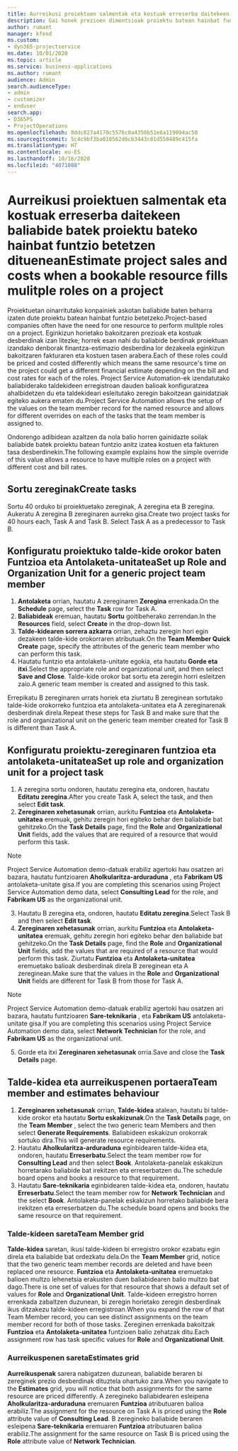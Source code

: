 ```yaml
---
title: Aurreikusi proiektuen salmentak eta kostuak erreserba daitekeen baliabide batek proiektu bateko hainbat funtzio betetzen dituenean
description: Gai honek prezioen dimentsioak proiektu batean hainbat funtzio betetzen dituen baliabide baten prezioei eta kostuei laguntzeko moduari buruzko informazioa eskaintzen du.
author: rumant
manager: kfend
ms.custom:
- dyn365-projectservice
ms.date: 10/01/2020
ms.topic: article
ms.service: business-applications
ms.author: rumant
audience: Admin
search.audienceType:
- admin
- customizer
- enduser
search.app:
- D365PS
- ProjectOperations
ms.openlocfilehash: 8ddc827a4170c5576c0a4350b51e6a119094ac50
ms.sourcegitcommit: 5c4c9bf3ba018562d6cb3443c01d550489c415fa
ms.translationtype: HT
ms.contentlocale: eu-ES
ms.lasthandoff: 10/16/2020
ms.locfileid: "4071088"
---
```

# <a name="estimate-project-sales-and-costs-when-a-bookable-resource-fills-mulitple-roles-on-a-project"></a><span data-ttu-id="d3b48-103">Aurreikusi proiektuen salmentak eta kostuak erreserba daitekeen baliabide batek proiektu bateko hainbat funtzio betetzen dituenean</span><span class="sxs-lookup"><span data-stu-id="d3b48-103">Estimate project sales and costs when a bookable resource fills mulitple roles on a project</span></span> 

<span data-ttu-id="d3b48-104">Proiektuetan oinarritutako konpainiek askotan baliabide baten beharra izaten dute proiektu batean hainbat funtzio betetzeko.</span><span class="sxs-lookup"><span data-stu-id="d3b48-104">Project-based companies often have the need for one resource to perform mulitple roles on a project.</span></span> <span data-ttu-id="d3b48-105">Eginkizun horietako bakoitzaren prezioak eta kostuak desberdinak izan litezke; horrek esan nahi du baliabide berdinak proiektuan izandako denborak finantza-estimazio desberdina lor dezakeela eginkizun bakoitzaren fakturaren eta kostuen tasen arabera.</span><span class="sxs-lookup"><span data-stu-id="d3b48-105">Each of these roles could be priced and costed differently which means the same resource's time on the project could get a different financial estimate depending on the bill and cost rates for each of the roles.</span></span> <span data-ttu-id="d3b48-106">Project Service Automation-ek izendatutako baliabiderako taldekideen erregistroan dauden balioak konfiguratzea ahalbidetzen du eta taldekideari esleitutako zeregin bakoitzean gainidatziak egiteko aukera ematen du.</span><span class="sxs-lookup"><span data-stu-id="d3b48-106">Project Service Automation allows the setup of the values on the team member record for the named resource and allows for different overrides on each of the tasks that the team member is assigned to.</span></span>

<span data-ttu-id="d3b48-107">Ondorengo adibidean azaltzen da nola balio horren gainidazte soilak baliabide batek proiektu batean funtzio anitz izatea kostuen eta fakturen tasa desberdinekin.</span><span class="sxs-lookup"><span data-stu-id="d3b48-107">The following example  explains how the simple override of this value allows a resource to have multiple roles on a project with different cost and bill rates.</span></span>

## <a name="create-tasks"></a><span data-ttu-id="d3b48-108">Sortu zereginak</span><span class="sxs-lookup"><span data-stu-id="d3b48-108">Create tasks</span></span>
<span data-ttu-id="d3b48-109">Sortu 40 orduko bi proiektuetako zereginak, A zeregina eta B zeregina. Aukeratu A zeregina B zereginaren aurreko gisa.</span><span class="sxs-lookup"><span data-stu-id="d3b48-109">Create two project tasks for 40 hours each, Task A and Task B. Select Task A as a predecessor to Task B.</span></span>

## <a name="set-up-role-and-organization-unit-for-a-generic-project-team-member"></a><span data-ttu-id="d3b48-110">Konfiguratu proiektuko talde-kide orokor baten Funtzioa eta Antolaketa-unitatea</span><span class="sxs-lookup"><span data-stu-id="d3b48-110">Set up Role and Organization Unit for a generic project team member</span></span>

1. <span data-ttu-id="d3b48-111">**Antolaketa** orrian, hautatu A zereginaren **Zeregina** errenkada.</span><span class="sxs-lookup"><span data-stu-id="d3b48-111">On the **Schedule** page, select the **Task** row for Task A.</span></span> 
2. <span data-ttu-id="d3b48-112">**Baliabideak** eremuan, hautatu **Sortu** goitibeherako zerrendan.</span><span class="sxs-lookup"><span data-stu-id="d3b48-112">In the **Resources** field, select **Create** in the drop-down list.</span></span>
3. <span data-ttu-id="d3b48-113">**Talde-kidearen sorrera azkarra** orrian, zehaztu zeregin hori egin dezakeen talde-kide orokorraren atributuak.</span><span class="sxs-lookup"><span data-stu-id="d3b48-113">On the **Team Member Quick Create** page, specify the attributes of the generic team member who can perform this task.</span></span>
4. <span data-ttu-id="d3b48-114">Hautatu funtzio eta antolaketa-unitate egokia, eta hautatu **Gorde eta itxi**.</span><span class="sxs-lookup"><span data-stu-id="d3b48-114">Select the appropriate role and organizational unit, and then select **Save and Close**.</span></span> <span data-ttu-id="d3b48-115">Talde-kide orokor bat sortu eta zeregin horri esleitzen zaio.</span><span class="sxs-lookup"><span data-stu-id="d3b48-115">A generic team member is created and assigned to this task.</span></span> 

<span data-ttu-id="d3b48-116">Errepikatu B zereginaren urrats horiek eta ziurtatu B zereginean sortutako talde-kide orokorreko funtzioa eta antolaketa-unitatea eta A zereginarenak desberdinak direla.</span><span class="sxs-lookup"><span data-stu-id="d3b48-116">Repeat these steps for Task B and make sure that the role and organizational unit on the generic team member created for Task B is different than Task A.</span></span> 

## <a name="set-up-role-and-organization-unit-for-a-project-task"></a><span data-ttu-id="d3b48-117">Konfiguratu proiektu-zereginaren funtzioa eta antolaketa-unitatea</span><span class="sxs-lookup"><span data-stu-id="d3b48-117">Set up role and organization unit for a project task</span></span>

1. <span data-ttu-id="d3b48-118">A zeregina sortu ondoren, hautatu zeregina eta, ondoren, hautatu **Editatu zeregina**.</span><span class="sxs-lookup"><span data-stu-id="d3b48-118">After you create Task A, select the task, and then select **Edit task**.</span></span>
2. <span data-ttu-id="d3b48-119">**Zereginaren xehetasunak** orrian, aurkitu **Funtzioa** eta **Antolaketa-unitatea** eremuak, gehitu zeregin hori egiteko behar den baliabide bat gehitzeko.</span><span class="sxs-lookup"><span data-stu-id="d3b48-119">On the **Task Details** page, find the **Role** and **Organizational Unit** fields, add the values that are required of a resource that would perform this task.</span></span> 

  > [!NOTE]
  > <span data-ttu-id="d3b48-120">Project Service Automation demo-datuak erabiliz agertoki hau osatzen ari bazara, hautatu funtzioaren **Aholkularitza-arduraduna** , eta **Fabrikam US** antolaketa-unitate gisa.</span><span class="sxs-lookup"><span data-stu-id="d3b48-120">If you are completing this scenarios using Project Service Automation demo data, select **Consulting Lead** for the role, and **Fabrikam US** as the organizational unit.</span></span>

3. <span data-ttu-id="d3b48-121">Hautatu B zeregina eta, ondoren, hautatu **Editatu zeregina**.</span><span class="sxs-lookup"><span data-stu-id="d3b48-121">Select Task B and then select **Edit task**.</span></span>
4. <span data-ttu-id="d3b48-122">**Zereginaren xehetasunak** orrian, aurkitu **Funtzioa** eta **Antolaketa-unitatea** eremuak, gehitu zeregin hori egiteko behar den baliabide bat gehitzeko.</span><span class="sxs-lookup"><span data-stu-id="d3b48-122">On the **Task Details** page, find the **Role** and **Organizational Unit** fields, add the values that are required of a resource that would perform this task.</span></span> <span data-ttu-id="d3b48-123">Ziurtatu **Funtzioa** eta **Antolaketa-unitatea** eremuetako balioak desberdinak direla B zereginean eta A zereginean.</span><span class="sxs-lookup"><span data-stu-id="d3b48-123">Make sure that the values in the **Role** and **Organizational Unit** fields are different for Task B from those for Task A.</span></span> 

  > [!NOTE]
  > <span data-ttu-id="d3b48-124">Project Service Automation demo-datuak erabiliz agertoki hau osatzen ari bazara, hautatu funtzioaren **Sare-teknikaria** , eta **Fabrikam US** antolaketa-unitate gisa.</span><span class="sxs-lookup"><span data-stu-id="d3b48-124">If you are completing this scenarios using Project Service Automation demo data, select **Network Technician** for the role, and **Fabrikam US** as the organizational unit.</span></span>

5. <span data-ttu-id="d3b48-125">Gorde eta itxi **Zereginaren xehetasunak** orria.</span><span class="sxs-lookup"><span data-stu-id="d3b48-125">Save and close the **Task Details** page.</span></span> 

## <a name="team-member-and-estimates-behaviour"></a><span data-ttu-id="d3b48-126">Talde-kidea eta aurreikuspenen portaera</span><span class="sxs-lookup"><span data-stu-id="d3b48-126">Team member and estimates behaviour</span></span> 

1. <span data-ttu-id="d3b48-127">**Zereginaren xehetasunak** orrian, **Talde-kidea** atalean, hautatu bi talde-kide orokor eta hautatu **Sortu eskakizunak**.</span><span class="sxs-lookup"><span data-stu-id="d3b48-127">On the **Task Details** page, on the **Team Member** , select the two generic team Members and then select **Generate Requirements**.</span></span> <span data-ttu-id="d3b48-128">Baliabideen eskakizun orokorrak sortuko dira.</span><span class="sxs-lookup"><span data-stu-id="d3b48-128">This will generate resource requirements.</span></span> 
2. <span data-ttu-id="d3b48-129">Hautatu **Aholkularitza-arduraduna** eginbidearen talde-kidea eta, ondoren, hautatu **Erreserbatu**.</span><span class="sxs-lookup"><span data-stu-id="d3b48-129">Select the team member row for **Consulting Lead** and then select **Book**.</span></span> <span data-ttu-id="d3b48-130">Antolaketa-panelak eskakizun horretarako baliabide bat irekitzen eta erreserbatzen du.</span><span class="sxs-lookup"><span data-stu-id="d3b48-130">The schedule board opens and books a resource to that requirement.</span></span>
3. <span data-ttu-id="d3b48-131">Hautatu **Sare-teknikaria** eginbidearen talde-kidea eta, ondoren, hautatu **Erreserbatu**.</span><span class="sxs-lookup"><span data-stu-id="d3b48-131">Select the team member row for **Network Technician** and the select **Book**.</span></span> <span data-ttu-id="d3b48-132">Antolaketa-panelak eskakizun horretako baliabide bera irekitzen eta erreserbatzen du.</span><span class="sxs-lookup"><span data-stu-id="d3b48-132">The schedule board opens and books the same resource on that requirement.</span></span>

### <a name="team-member-grid"></a><span data-ttu-id="d3b48-133">Talde-kideen sareta</span><span class="sxs-lookup"><span data-stu-id="d3b48-133">Team Member grid</span></span> 
<span data-ttu-id="d3b48-134">**Talde-kidea** saretan, ikusi talde-kideen bi erregistro orokor ezabatu egin direla eta baliabide bat ordezkatu dela.</span><span class="sxs-lookup"><span data-stu-id="d3b48-134">On the **Team Member** grid, notice that the two generic team member records are deleted and have been replaced one resource.</span></span> <span data-ttu-id="d3b48-135">**Funtzioa** eta **Antolaketa-unitatea** eremuetako balioen multzo lehenetsia erakusten duen baliabidearen balio multzo bat dago.</span><span class="sxs-lookup"><span data-stu-id="d3b48-135">There is one set of values for that resource that shows a default set of values for **Role** and **Organizational Unit**.</span></span>
<span data-ttu-id="d3b48-136">Talde-kideen erregistro horren errenkada zabaltzen duzunean, bi zeregin horietako zeregin desberdinak ikus ditzakezu talde-kideen erregistroan.</span><span class="sxs-lookup"><span data-stu-id="d3b48-136">When you expand the row of that Team Member record, you can see distinct assignments on the team member record for both of those tasks.</span></span> <span data-ttu-id="d3b48-137">Zereginen errenkada bakoitzak **Funtzioa** eta **Antolaketa-unitatea** funtzioen balio zehatzak ditu.</span><span class="sxs-lookup"><span data-stu-id="d3b48-137">Each assignment row has task specific values for **Role** and **Organizational Unit**.</span></span> 

### <a name="estimates-grid"></a><span data-ttu-id="d3b48-138">Aurreikuspenen sareta</span><span class="sxs-lookup"><span data-stu-id="d3b48-138">Estimates grid</span></span> 
<span data-ttu-id="d3b48-139">**Aurreikuspenak** sarera nabigatzen duzunean, baliabide beraren bi zereginek prezio desberdinak dituztela ohartuko zara.</span><span class="sxs-lookup"><span data-stu-id="d3b48-139">When you navigate to the **Estimates** grid, you will notice that both assignments for the same resource are priced differently.</span></span>
<span data-ttu-id="d3b48-140">A zeregineko baliabidearen esleipena **Aholkularitza-arduraduna** eremuaren **Funtzioa** atributuaren balioa erabiliz.</span><span class="sxs-lookup"><span data-stu-id="d3b48-140">The assignment for the resource on Task A is priced using the **Role** attribute value of **Consulting Lead**.</span></span> <span data-ttu-id="d3b48-141">B zeregineko baliabide beraren esleipena **Sare-teknikaria** eremuaren **Funtzioa** atributuaren balioa erabiliz.</span><span class="sxs-lookup"><span data-stu-id="d3b48-141">The assignment for the same resource on Task B is priced using the **Role** attribute value of **Network Technician**.</span></span>





